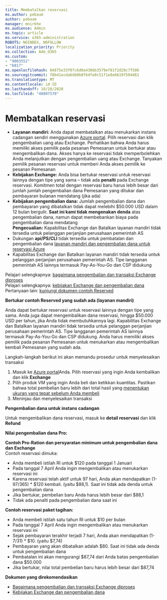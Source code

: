 ```yaml
---
title: Membatalkan reservasi
ms.author: pebaum
author: pebaum
manager: mnirkhe
ms.audience: Admin
ms.topic: article
ms.service: o365-administration
ROBOTS: NOINDEX, NOFOLLOW
localization_priority: Priority
ms.collection: Adm_O365
ms.custom:
- "9003552"
- "6817"
ms.openlocfilehash: 04875e33f07c6d0a4306b3579ef81f2d28c7f506
ms.sourcegitcommit: f8b41ecda6db0b8f64fe0c51f1e8e6619f504d61
ms.translationtype: MT
ms.contentlocale: id-ID
ms.lasthandoff: 10/28/2020
ms.locfileid: "48807570"
---
```

# <a name="cancelling-reservation"></a>Membatalkan reservasi

- **Layanan mandiri:** Anda dapat membatalkan atau menukarkan instans cadangan sendiri menggunakan [Azure portal](https://portal.azure.com/#blade/Microsoft_Azure_Reservations/ReservationsBrowseBlade). Pilih reservasi dan klik pengembalian uang atau Exchange. Perhatikan bahwa Anda harus memiliki akses pemilik pada pesanan Pemesanan untuk bertukar atau mengembalikan dana. Akses hanya ke reservasi tidak memperbolehkan Anda melanjutkan dengan pengembalian uang atau Exchange. Tanyakan pemilik pesanan reservasi untuk memberi Anda akses pemilik ke pesanan Pemesanan
- **Kebijakan Exchange:** Anda bisa bertukar reservasi untuk reservasi lainnya dengan tipe yang sama – tidak ada **penalti** pada Exchange reservasi. Komitmen total dengan reservasi baru harus lebih besar dari jumlah jumlah pengembalian dana Pemesanan yang ditukar dan pembayaran bulanan mendatang (jika ada)
- **Kebijakan pengembalian dana:** Jumlah pengembalian dana dan pembayaran yang dibatalkan tidak dapat melebihi $50.000 USD dalam 12 bulan bergulir. **Saat ini kami tidak mengenakan denda** atas pengembalian dana, namun dapat membebankan biaya pada pengembalian dana mendatang  
    **Pengecualian:** Kapabilitas Exchange dan Batalkan layanan mandiri tidak tersedia untuk pelanggan perjanjian perusahaan pemerintah AS
- Dukungan **api/PS/CLI** tidak tersedia untuk pembatalan dan pengembalian dana [layanan mandiri dan pengembalian dana untuk reservasi Azure](https://docs.microsoft.com/azure/cost-management-billing/reservations/exchange-and-refund-azure-reservations?WT.mc_id=Portal-Microsoft_Azure_Support)
- Kapabilitas Exchange dan Batalkan layanan mandiri tidak tersedia untuk pelanggan perjanjian perusahaan pemerintah AS. Tipe langganan pemerintah AS lainnya termasuk Pay-As-You-Go dan CSP didukung

Pelajari selengkapnya: [bagaimana pengembalian dan transaksi Exchange diproses](https://docs.microsoft.com/azure/billing/billing-azure-reservations-self-service-exchange-and-refund?WT.mc_id=Portal-Microsoft_Azure_Support#how-return-and-exchange-transactions-are-processed)  
Pelajari selengkapnya: [kebijakan Exchange dan pengembalian dana](https://docs.microsoft.com/azure/billing/billing-azure-reservations-self-service-exchange-and-refund?WT.mc_id=Portal-Microsoft_Azure_Support#exchange-policies)  
Pertanyaan lain: [kunjungi dokumen contoh Reserved](https://docs.microsoft.com/azure/billing/billing-save-compute-costs-reservations?WT.mc_id=Portal-Microsoft_Azure_Support)

**Bertukar contoh Reserved yang sudah ada (layanan mandiri)**

Anda dapat bertukar reservasi untuk reservasi lainnya dengan tipe yang sama. Anda juga dapat mengembalikan dana reservasi, hingga $50.000 USD per tahun, jika Anda tidak membutuhkannya lagi. Kapabilitas Exchange dan Batalkan layanan mandiri tidak tersedia untuk pelanggan perjanjian perusahaan pemerintah AS. Tipe langganan pemerintah AS lainnya termasuk Pay-As-You-Go dan CSP didukung. Anda harus memiliki akses pemilik pada pesanan Pemesanan untuk menukarkan atau mengembalikan kembali Pemesanan yang sudah ada.

Langkah-langkah berikut ini akan memandu prosedur untuk menyelesaikan transaksi

1. Masuk ke [Azure portal](https://portal.azure.com/#blade/Microsoft_Azure_Reservations/ReservationsBrowseBlade)Anda. Pilih reservasi yang ingin Anda kembalikan dan klik **Exchange**
2. Pilih produk VM yang ingin Anda beli dan ketikkan kuantitas. Pastikan bahwa total pembelian baru lebih dari total hasil yang [menentukan ukuran yang tepat sebelum Anda membeli](https://docs.microsoft.com/azure/virtual-machines/windows/prepay-reserved-vm-instances?WT.mc_id=Portal-Microsoft_Azure_Support#determine-the-right-vm-size-before-you-buy)
3. Meninjau dan menyelesaikan transaksi

**Pengembalian dana untuk instans cadangan**

Untuk mengembalikan dana reservasi, masuk ke **detail reservasi** dan klik **Refund**

**Nilai pengembalian dana Pro:**

**Contoh Pro-Ration dan persyaratan minimum untuk pengembalian dana dan Exchange**  
Contoh reservasi dimuka:

- Anda membeli istilah RI untuk $120 pada tanggal 1 Januari
- Pada tanggal 7 April Anda ingin mengembalikan atau menukarkan reservasi ini
- Karena reservasi telah aktif untuk 97 hari, Anda akan mendapatkan (1-97/365) * $120 kembali. (yaitu $88,1). Saat ini tidak ada denda untuk pengembalian dana
- Jika bertukar, pembelian baru Anda harus lebih besar dari $88,1
- Tidak ada penalti pada pengembalian dana saat ini

**Contoh reservasi paket tagihan:**

- Anda membeli istilah satu tahun RI untuk $10 per bulan
- Pada tanggal 7 April Anda ingin mengembalikan atau menukarkan reservasi ini
- Sejak pembayaran terakhir terjadi 7 hari, Anda akan mendapatkan (1-7/31) * $10. (yaitu $7,74)
- Pembayaran yang akan dibatalkan adalah $80. Saat ini tidak ada denda untuk pengembalian dana
- Pembatalan ini akan mengurangi $87,74 dari Anda batas pengembalian dana $50.000
- Jika bertukar, nilai total pembelian baru harus lebih besar dari $87,74

**Dokumen yang direkomendasikan**

- [Bagaimana pengembalian dan transaksi Exchange diproses](https://docs.microsoft.com/azure/billing/billing-azure-reservations-self-service-exchange-and-refund?WT.mc_id=Portal-Microsoft_Azure_Support#how-return-and-exchange-transactions-are-processed)
- [Kebijakan Exchange dan pengembalian dana](https://docs.microsoft.com/azure/billing/billing-azure-reservations-self-service-exchange-and-refund?WT.mc_id=Portal-Microsoft_Azure_Support#exchange-policies)